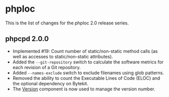 phploc
======

This is the list of changes for the phploc 2.0 release series.

phpcpd 2.0.0
------------

* Implemented #19: Count number of static/non-static method calls (as well as accesses to static/non-static attributes).
* Added the `--git-repository` switch to calculate the software metrics for each revision of a Git repository.
* Added `--names-exclude` switch to exclude filenames using glob patterns.
* Removed the ability to count the Executable Lines of Code (ELOC) and the optional dependency on Bytekit.
* The [Version](http://github.com/sebastianbergmann/version) component is now used to manage the version number.
